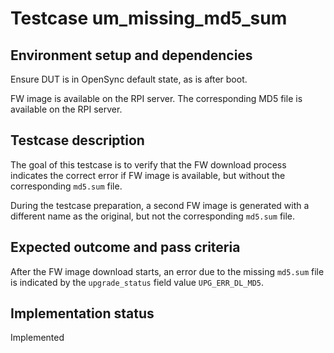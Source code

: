 # Testcase um_missing_md5_sum

## Environment setup and dependencies

Ensure DUT is in OpenSync default state, as is after boot.

FW image is available on the RPI server. The corresponding MD5 file is available on the RPI server.

## Testcase description

The goal of this testcase is to verify that the FW download process indicates the correct error if FW image is
available, but without the corresponding `md5.sum` file.

During the testcase preparation, a second FW image is generated with a different name as the original, but not the
corresponding `md5.sum` file.

## Expected outcome and pass criteria

After the FW image download starts, an error due to the missing `md5.sum` file is indicated by the `upgrade_status`
field value `UPG_ERR_DL_MD5`.

## Implementation status

Implemented
